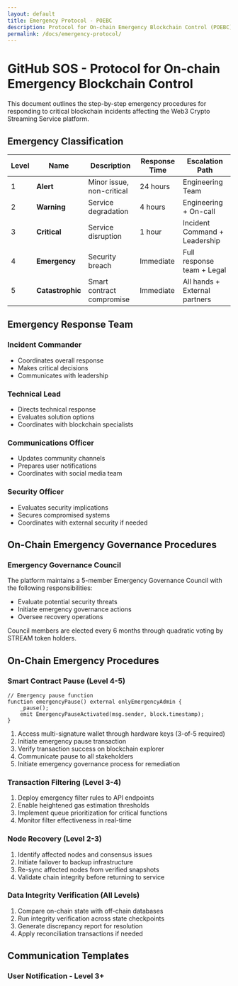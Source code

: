 ```yaml
---
layout: default
title: Emergency Protocol - POEBC
description: Protocol for On-chain Emergency Blockchain Control (POEBC)
permalink: /docs/emergency-protocol/
---
```


# GitHub SOS - Protocol for On-chain Emergency Blockchain Control

This document outlines the step-by-step emergency procedures for responding to critical blockchain incidents affecting the Web3 Crypto Streaming Service platform.

## Emergency Classification

| Level | Name | Description | Response Time | Escalation Path |
|-------|------|-------------|---------------|----------------|
| 1 | **Alert** | Minor issue, non-critical | 24 hours | Engineering Team |
| 2 | **Warning** | Service degradation | 4 hours | Engineering + On-call |
| 3 | **Critical** | Service disruption | 1 hour | Incident Command + Leadership |
| 4 | **Emergency** | Security breach | Immediate | Full response team + Legal |
| 5 | **Catastrophic** | Smart contract compromise | Immediate | All hands + External partners |

## Emergency Response Team

### Incident Commander
- Coordinates overall response
- Makes critical decisions
- Communicates with leadership

### Technical Lead
- Directs technical response
- Evaluates solution options
- Coordinates with blockchain specialists

### Communications Officer
- Updates community channels
- Prepares user notifications
- Coordinates with social media team

### Security Officer
- Evaluates security implications
- Secures compromised systems
- Coordinates with external security if needed

## On-Chain Emergency Governance Procedures

### Emergency Governance Council

The platform maintains a 5-member Emergency Governance Council with the following responsibilities:
- Evaluate potential security threats
- Initiate emergency governance actions
- Oversee recovery operations

Council members are elected every 6 months through quadratic voting by STREAM token holders.

## On-Chain Emergency Procedures

### Smart Contract Pause (Level 4-5)
```solidity
// Emergency pause function
function emergencyPause() external onlyEmergencyAdmin {
    _pause();
    emit EmergencyPauseActivated(msg.sender, block.timestamp);
}
```

1. Access multi-signature wallet through hardware keys (3-of-5 required)
2. Initiate emergency pause transaction
3. Verify transaction success on blockchain explorer
4. Communicate pause to all stakeholders
5. Initiate emergency governance process for remediation

### Transaction Filtering (Level 3-4)
1. Deploy emergency filter rules to API endpoints
2. Enable heightened gas estimation thresholds
3. Implement queue prioritization for critical functions
4. Monitor filter effectiveness in real-time

### Node Recovery (Level 2-3)
1. Identify affected nodes and consensus issues
2. Initiate failover to backup infrastructure
3. Re-sync affected nodes from verified snapshots
4. Validate chain integrity before returning to service

### Data Integrity Verification (All Levels)
1. Compare on-chain state with off-chain databases
2. Run integrity verification across state checkpoints
3. Generate discrepancy report for resolution
4. Apply reconciliation transactions if needed

## Communication Templates

### User Notification - Level 3+
